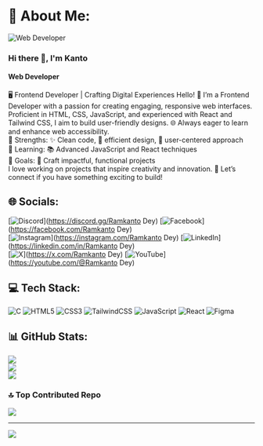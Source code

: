 # 💫 About Me:
![Web Developer](https://i.ibb.co.com/nMjJpjk/Ramkanto-Dey.png)
### Hi there 👋, I'm Kanto
#### Web Developer


🖥️ Frontend Developer | Crafting Digital Experiences
Hello! 👋 I’m a Frontend Developer with a passion for creating engaging, responsive web interfaces. Proficient in HTML, CSS, JavaScript, and experienced with React and Tailwind CSS, I aim to build user-friendly designs. 🌐 Always eager to learn and enhance web accessibility. <br>
🔹 Strengths: ✨ Clean code, 🎨 efficient design, 👥 user-centered approach <br>
🔹 Learning: 📚 Advanced JavaScript and React techniques <br>
🔹 Goals: 🚀 Craft impactful, functional projects <br>
I love working on projects that inspire creativity and innovation. 🤝 Let’s connect if you have something exciting to build!


## 🌐 Socials:
[![Discord](https://img.shields.io/badge/Discord-%237289DA.svg?logo=discord&logoColor=white)](https://discord.gg/Ramkanto Dey) [![Facebook](https://img.shields.io/badge/Facebook-%231877F2.svg?logo=Facebook&logoColor=white)](https://facebook.com/Ramkanto Dey) <br> [![Instagram](https://img.shields.io/badge/Instagram-%23E4405F.svg?logo=Instagram&logoColor=white)](https://instagram.com/Ramkanto Dey) [![LinkedIn](https://img.shields.io/badge/LinkedIn-%230077B5.svg?logo=linkedin&logoColor=white)](https://linkedin.com/in/Ramkanto Dey) <br>  [![X](https://img.shields.io/badge/X-black.svg?logo=X&logoColor=white)](https://x.com/Ramkanto Dey) [![YouTube](https://img.shields.io/badge/YouTube-%23FF0000.svg?logo=YouTube&logoColor=white)](https://youtube.com/@Ramkanto Dey) 

## 💻 Tech Stack:
![C](https://img.shields.io/badge/c-%2300599C.svg?style=plastic&logo=c&logoColor=white) ![HTML5](https://img.shields.io/badge/html5-%23E34F26.svg?style=plastic&logo=html5&logoColor=white) ![CSS3](https://img.shields.io/badge/css3-%231572B6.svg?style=plastic&logo=css3&logoColor=white) ![TailwindCSS](https://img.shields.io/badge/tailwindcss-%2338B2AC.svg?style=plastic&logo=tailwind-css&logoColor=white) ![JavaScript](https://img.shields.io/badge/javascript-%23323330.svg?style=plastic&logo=javascript&logoColor=%23F7DF1E) ![React](https://img.shields.io/badge/react-%2320232a.svg?style=plastic&logo=react&logoColor=%2361DAFB) ![Figma](https://img.shields.io/badge/figma-%23F24E1E.svg?style=plastic&logo=figma&logoColor=white)

## 📊 GitHub Stats:
![](https://github-readme-stats.vercel.app/api?username=Ramkantodey&theme=radical&hide_border=false&include_all_commits=true&count_private=true) <br> ![](https://github-readme-stats.vercel.app/api/top-langs/?username=Ramkantodey&theme=radical&hide_border=false&include_all_commits=true&count_private=true&layout=compact) <br>  ![](https://github-readme-streak-stats.herokuapp.com/?user=Ramkantodey&theme=radical&hide_border=false)


### 🔝 Top Contributed Repo
![](https://github-contributor-stats.vercel.app/api?username=Ramkantodey&limit=5&theme=tokyonight&combine_all_yearly_contributions=true)


  

---
[![](https://visitcount.itsvg.in/api?id=Ramkantodey&icon=0&color=10)](https://visitcount.itsvg.in)

